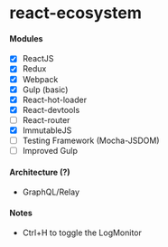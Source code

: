 # react-ecosystem

#### Modules

  * [x] ReactJS
  * [x] Redux
  * [x] Webpack
  * [x] Gulp (basic)
  * [x] React-hot-loader
  * [x] React-devtools
  * [ ] React-router
  * [x] ImmutableJS
  * [ ] Testing Framework (Mocha-JSDOM)
  * [ ] Improved Gulp

#### Architecture (?)

  * GraphQL/Relay

#### Notes

  - Ctrl+H to toggle the LogMonitor
